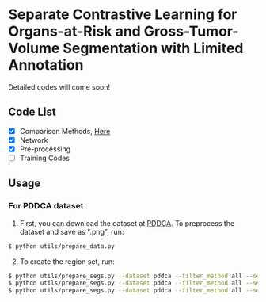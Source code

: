 # Separate Contrastive Learning for Organs-at-Risk and Gross-Tumor-Volume Segmentation with Limited Annotation

Detailed codes will come soon!

## Code List

- [x] Comparison Methods, [Here](https://github.com/jcwang123/AwesomeContrastiveLearning)
- [x] Network
- [x] Pre-processing
- [ ] Training Codes

## Usage

### For PDDCA dataset

1. First, you can download the dataset at [PDDCA](https://www.imagenglab.com/newsite/pddca/). To preprocess the dataset and save as ".png", run:

```bash
$ python utils/prepare_data.py
```

2. To create the region set, run:

```bash
$ python utils/prepare_segs.py --dataset pddca --filter_method all --seg_method fb --min_size 400
$ python utils/prepare_segs.py --dataset pddca --filter_method all --seg_method slic --n_segments 32
$ python utils/prepare_segs.py --dataset pddca --filter_method all --seg_method slice --n_segments 32
```
